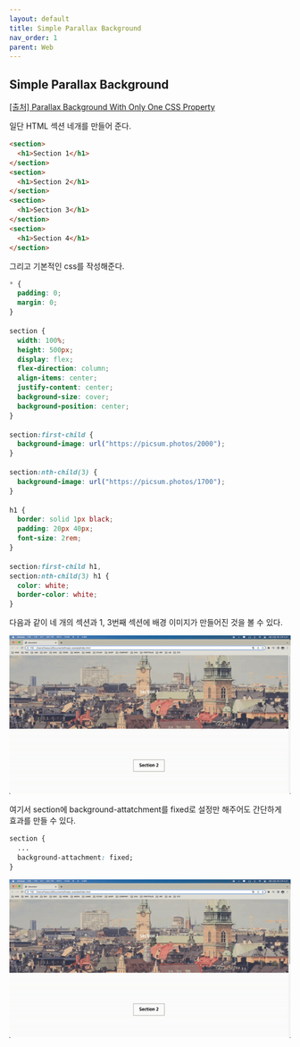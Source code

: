 ```yaml
---
layout: default
title: Simple Parallax Background
nav_order: 1
parent: Web
---
```


## Simple Parallax Background

[[출처] Parallax Background With Only One CSS Property](https://youtu.be/h92U3eRMvw0)

일단 HTML 섹션 네개를 만들어 준다.

```html
<section>
  <h1>Section 1</h1>
</section>
<section>
  <h1>Section 2</h1>
</section>
<section>
  <h1>Section 3</h1>
</section>
<section>
  <h1>Section 4</h1>
</section>
```

그리고 기본적인 css를 작성해준다.

```css
* {
  padding: 0;
  margin: 0;
}

section {
  width: 100%;
  height: 500px;
  display: flex;
  flex-direction: column;
  align-items: center;
  justify-content: center;
  background-size: cover;
  background-position: center;
}

section:first-child {
  background-image: url("https://picsum.photos/2000");
}

section:nth-child(3) {
  background-image: url("https://picsum.photos/1700");
}

h1 {
  border: solid 1px black;
  padding: 20px 40px;
  font-size: 2rem;
}

section:first-child h1,
section:nth-child(3) h1 {
  color: white;
  border-color: white;
}
```

다음과 같이 네 개의 섹션과 1, 3번째 섹션에 배경 이미지가 만들어진 것을 볼 수 있다.

![result](./img/01/01.gif)

여기서 section에 background-attatchment를 fixed로 설정만 해주어도 간단하게 효과를 만들 수 있다.

```css
section {
  ...
  background-attachment: fixed;
}
```

![result](./img/01/01.gif)
